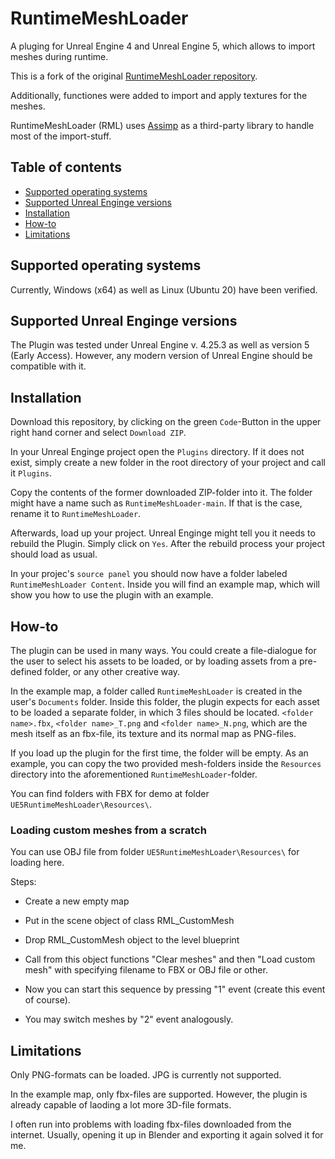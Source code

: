 RuntimeMeshLoader
==================
A pluging for Unreal Engine 4 and Unreal Engine 5, which allows to import meshes during runtime.

This is a fork of the original [RuntimeMeshLoader repository](https://github.com/GameInstitute/RuntimeMeshLoader).

Additionally, functiones were added to import and apply textures for the meshes.

RuntimeMeshLoader (RML) uses [Assimp](https://github.com/assimp/assimp) as a third-party library to handle most of the import-stuff.
 
## Table of contents
* [Supported operating systems](#supported-operating-systems)
* [Supported Unreal Enginge versions](#supported-unreal-enginge-versions)
* [Installation](#installation)
* [How-to](#how-to)
* [Limitations](#limitations)


## Supported operating systems
Currently, Windows (x64) as well as Linux (Ubuntu 20) have been verified.

## Supported Unreal Enginge versions
The Plugin was tested under Unreal Engine v. 4.25.3 as well as version 5 (Early Access). However, any modern version of Unreal Engine should be compatible with it.

## Installation
Download this repository, by clicking on the green `Code`-Button in the upper right hand corner and select `Download ZIP`.

In your Unreal Enginge project open the `Plugins` directory. If it does not exist, simply create a new folder in the root directory of your project and call it `Plugins`.

Copy the contents of the former downloaded ZIP-folder into it. The folder might have a name such as `RuntimeMeshLoader-main`. If that is the case, rename it to `RuntimeMeshLoader`.

Afterwards, load up your project. Unreal Enginge might tell you it needs to rebuild the Plugin. Simply click on `Yes`. After the rebuild process your project should load as usual.

In your projec's `source panel` you should now have a folder labeled `RuntimeMeshLoader Content`. Inside you will find an example map, which will show you how to use the plugin with an example.

## How-to
The plugin can be used in many ways. You could create a file-dialogue for the user to select his assets to be loaded, or by loading assets from a pre-defined folder, or any other creative way.

In the example map, a folder called `RuntimeMeshLoader` is created in the user's `Documents` folder. Inside this folder, the plugin expects for each asset to be loaded a separate folder, in which 3 files should be located. `<folder name>.fbx`, `<folder name>_T.png` and `<folder name>_N.png`, which are the mesh itself as an fbx-file, its texture and its normal map as PNG-files.

If you load up the plugin for the first time, the folder will be empty. As an example, you can copy the two provided mesh-folders inside the `Resources` directory into the aforementioned `RuntimeMeshLoader`-folder.

You can find folders with FBX for demo at folder `UE5RuntimeMeshLoader\Resources\`.

### Loading custom meshes from a scratch

You can use OBJ file from folder `UE5RuntimeMeshLoader\Resources\` for loading here. 

Steps:

- Create a new empty map

- Put in the scene object of class RML_CustomMesh

- Drop RML_CustomMesh object to the level blueprint

- Call from this object functions "Clear meshes" and then "Load custom mesh" with specifying filename to FBX or OBJ file or other.

- Now you can start this sequence by pressing "1" event (create this event of course).

- You may switch meshes by "2" event analogously.

## Limitations
Only PNG-formats can be loaded. JPG is currently not supported.

In the example map, only fbx-files are supported. However, the plugin is already capable of laoding a lot more 3D-file formats.

I often run into problems with loading fbx-files downloaded from the internet. Usually, opening it up in Blender and exporting it again solved it for me.

